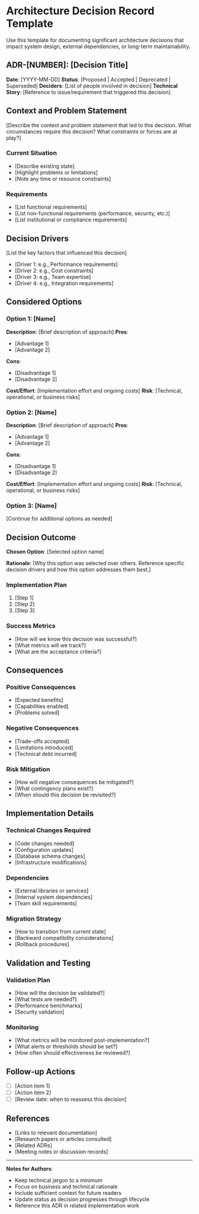 # Architecture Decision Record Template

Use this template for documenting significant architecture decisions that impact system design, external dependencies, or long-term maintainability.

## ADR-[NUMBER]: [Decision Title]

**Date**: [YYYY-MM-DD]
**Status**: [Proposed | Accepted | Deprecated | Superseded]
**Deciders**: [List of people involved in decision]
**Technical Story**: [Reference to issue/requirement that triggered this decision]

## Context and Problem Statement

[Describe the context and problem statement that led to this decision. What circumstances require this decision? What constraints or forces are at play?]

### Current Situation
- [Describe existing state]
- [Highlight problems or limitations]
- [Note any time or resource constraints]

### Requirements
- [List functional requirements]
- [List non-functional requirements (performance, security, etc.)]
- [List institutional or compliance requirements]

## Decision Drivers

[List the key factors that influenced this decision]

- [Driver 1: e.g., Performance requirements]
- [Driver 2: e.g., Cost constraints]
- [Driver 3: e.g., Team expertise]
- [Driver 4: e.g., Integration requirements]

## Considered Options

### Option 1: [Name]
**Description**: [Brief description of approach]
**Pros**:
- [Advantage 1]
- [Advantage 2]

**Cons**:
- [Disadvantage 1]
- [Disadvantage 2]

**Cost/Effort**: [Implementation effort and ongoing costs]
**Risk**: [Technical, operational, or business risks]

### Option 2: [Name]
**Description**: [Brief description of approach]
**Pros**:
- [Advantage 1]
- [Advantage 2]

**Cons**:
- [Disadvantage 1]
- [Disadvantage 2]

**Cost/Effort**: [Implementation effort and ongoing costs]
**Risk**: [Technical, operational, or business risks]

### Option 3: [Name]
[Continue for additional options as needed]

## Decision Outcome

**Chosen Option**: [Selected option name]

**Rationale**: [Why this option was selected over others. Reference specific decision drivers and how this option addresses them best.]

### Implementation Plan
1. [Step 1]
2. [Step 2]
3. [Step 3]

### Success Metrics
- [How will we know this decision was successful?]
- [What metrics will we track?]
- [What are the acceptance criteria?]

## Consequences

### Positive Consequences
- [Expected benefits]
- [Capabilities enabled]
- [Problems solved]

### Negative Consequences
- [Trade-offs accepted]
- [Limitations introduced]
- [Technical debt incurred]

### Risk Mitigation
- [How will negative consequences be mitigated?]
- [What contingency plans exist?]
- [When should this decision be revisited?]

## Implementation Details

### Technical Changes Required
- [Code changes needed]
- [Configuration updates]
- [Database schema changes]
- [Infrastructure modifications]

### Dependencies
- [External libraries or services]
- [Internal system dependencies]
- [Team skill requirements]

### Migration Strategy
- [How to transition from current state]
- [Backward compatibility considerations]
- [Rollback procedures]

## Validation and Testing

### Validation Plan
- [How will the decision be validated?]
- [What tests are needed?]
- [Performance benchmarks]
- [Security validation]

### Monitoring
- [What metrics will be monitored post-implementation?]
- [What alerts or thresholds should be set?]
- [How often should effectiveness be reviewed?]

## Follow-up Actions

- [ ] [Action item 1]
- [ ] [Action item 2]
- [ ] [Review date: when to reassess this decision]

## References

- [Links to relevant documentation]
- [Research papers or articles consulted]
- [Related ADRs]
- [Meeting notes or discussion records]

---

**Notes for Authors**:
- Keep technical jargon to a minimum
- Focus on business and technical rationale
- Include sufficient context for future readers
- Update status as decision progresses through lifecycle
- Reference this ADR in related implementation work